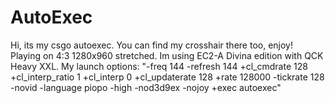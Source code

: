 # AutoExec
Hi, its my csgo autoexec. You can find my crosshair there too, enjoy!
Playing on 4:3 1280x960 stretched.
Im using EC2-A Divina edition with QCK Heavy XXL.
My launch options: "-freq 144 -refresh 144 +cl_cmdrate 128 +cl_interp_ratio 1 +cl_interp 0 +cl_updaterate 128 +rate 128000 -tickrate 128 -novid -language piopo -high -nod3d9ex -nojoy +exec autoexec"
